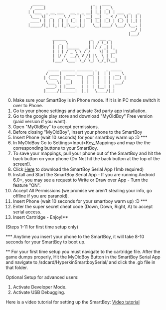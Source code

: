                 _____                      _   ____              
               / ____|                    | | |  _ \             
              | (___  _ __ ___   __ _ _ __| |_| |_) | ___  _   _ 
               \___ \| '_ ` _ \ / _` | '__| __|  _ < / _ \| | | |
               ____) | | | | | | (_| | |  | |_| |_) | (_) | |_| |
              |_____/|_| |_| |_|\__,_|_|   \__|____/ \___/ \__, |
                                                            __/ |
                                                           |___/ 
                         ______           _   ___ _   
                         |  _  \         | | / (_) |  
                         | | | |_____   _| |/ / _| |_ 
                         | | | / _ \ \ / /    \| | __|
                         | |/ /  __/\ V /| |\  \ | |_ 
                         |___/ \___| \_/ \_| \_/_|\__|

                       _____ ______ _______ _    _ _____  
                      / ____|  ____|__   __| |  | |  __ \ 
                     | (___ | |__     | |  | |  | | |__) |
                      \___ \|  __|    | |  | |  | |  ___/ 
                      ____) | |____   | |  | |__| | |     
                     |_____/|______|  |_|   \____/|_| 





0. Make sure your SmartBoy is in Phone mode. If it is in PC mode switch it over to Phone.
1. Go to your phone settings and activate 3rd party app installation.
2. Go to the google play store and download "MyOldBoy" Free version (paid version if you want).
3. Open "MyOldBoy" to accept permissions.
4. Before closing "MyOldBoy", Insert your phone to the SmartBoy
5. Insert Phone (wait 10 seconds) for your smartboy warm up :D ***
6. In MyOldBoy Go to Settings>Input>Key_Mappings and map the the corresponding buttons to your SmartBoy.
7. To save your mappings, pull your phone out of the SmartBoy and hit the back button on your phone (Do Not hit the back button at the top of the screen!).
8. Click <a href="http://www.hyperkin.com/smartboy-app-release.apk">Here</a> to download the SmartBoy Serial App (1mb required)
9. Install and Start the SmartBoy Serial App - If you are running Android 6.0+, you may see a request to Write or Draw over App - Turn the feature "ON".
10. Accept All Permissions (we promise we aren't stealing your info, go offline if you are paranoid).
11. Insert Phone (wait 10 seconds for your smartboy warm up) :D ***
12. Enter the super secret cheat code (Down, Down, Right, A) to accept serial access.
13. Insert Cartridge - Enjoy!**

(Steps 1-11 for first time setup only)


*** Anytime you insert your phone to the SmartBoy, it will take 8-10 seconds for your SmartBoy to boot up.

** For your first time setup you must navigate to the cartridge file. After the game dumps properly, Hit the MyOldBoy Button in the SmartBoy Serial App
and navigate to /sdcard/HyperkinSmartboySerial/ and click the .gb file in that folder.

Optional Setup for advanced users:

1. Activate Developer Mode.
2. Activate USB Debugging.

Here is a video tutorial for setting up the SmartBoy: [Video tutorial](https://www.youtube.com/watch?v=9ot1vmfi4qQ)
